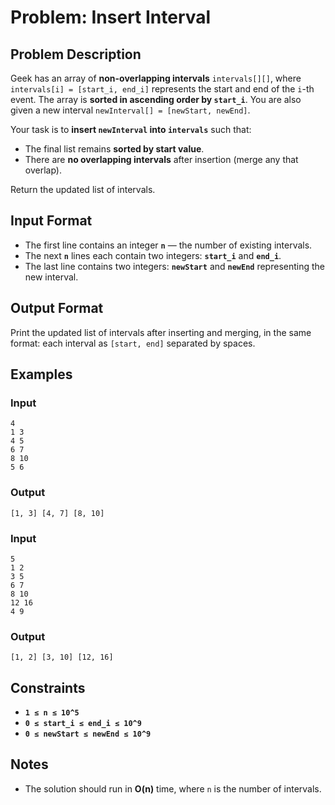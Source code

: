

# Problem: Insert Interval

## Problem Description
Geek has an array of **non-overlapping intervals** `intervals[][]`, where `intervals[i] = [start_i, end_i]` represents the start and end of the `i`-th event. The array is **sorted in ascending order by `start_i`**. You are also given a new interval `newInterval[] = [newStart, newEnd]`.

Your task is to **insert `newInterval` into `intervals`** such that:
- The final list remains **sorted by start value**.
- There are **no overlapping intervals** after insertion (merge any that overlap).

Return the updated list of intervals.

## Input Format
- The first line contains an integer **`n`** — the number of existing intervals.
- The next **`n`** lines each contain two integers: **`start_i`** and **`end_i`**.
- The last line contains two integers: **`newStart`** and **`newEnd`** representing the new interval.

## Output Format
Print the updated list of intervals after inserting and merging, in the same format: each interval as `[start, end]` separated by spaces.

## Examples

### Input
`4`<br/>
`1 3`<br/>
`4 5`<br/>
`6 7`<br/>
`8 10`<br/>
`5 6`

### Output
`[1, 3] [4, 7] [8, 10]`

### Input
`5`<br/>
`1 2`<br/>
`3 5`<br/>
`6 7`<br/>
`8 10`<br/>
`12 16`<br/>
`4 9`

### Output
`[1, 2] [3, 10] [12, 16]`

## Constraints
- **`1 ≤ n ≤ 10^5`**
- **`0 ≤ start_i ≤ end_i ≤ 10^9`**
- **`0 ≤ newStart ≤ newEnd ≤ 10^9`**

## Notes
- The solution should run in **O(n)** time, where `n` is the number of intervals.


